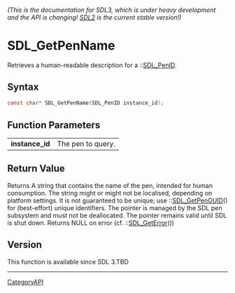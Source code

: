 ###### (This is the documentation for SDL3, which is under heavy development and the API is changing! [SDL2](https://wiki.libsdl.org/SDL2/) is the current stable version!)
# SDL_GetPenName

Retrieves a human-readable description for a ::[SDL_PenID](SDL_PenID).

## Syntax

```c
const char* SDL_GetPenName(SDL_PenID instance_id);

```

## Function Parameters

|                     |                   |
| ------------------- | ----------------- |
| **instance_id**     | The pen to query. |

## Return Value

Returns A string that contains the name of the pen, intended for human
consumption. The string might or might not be localised, depending on
platform settings. It is not guaranteed to be unique; use
::[SDL_GetPenGUID](SDL_GetPenGUID)() for (best-effort) unique identifiers.
The pointer is managed by the SDL pen subsystem and must not be
deallocated. The pointer remains valid until SDL is shut down. Returns NULL
on error (cf. ::[SDL_GetError](SDL_GetError)())

## Version

This function is available since SDL 3.TBD

----
[CategoryAPI](CategoryAPI)

